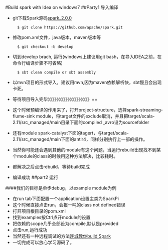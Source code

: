 #Build spark with Idea on windows7
##Party1 导入编译
* git下载Spark源码[spark_2.0.0](https://github.com/apache/spark.git)
		

		$ git clone https://github.com/apache/spark.git
* 修改pom.xml文件，java版本，maven版本等

		$ git checkout -b develop
* 切到develop brach, 运行(windows上建议用git bash，在导入IDEA之前，在命令行编译步骤不可省略)

		$ sbt clean compile or sbt assembly
* 以mvn项目的形式导入，建议用mvn,因为maven依赖解析快，sbt慢且会出现卡死。
* 等待项目导入完毕》》》》》》》》》》》》》》》》》》》==
* 这个时候预编译的作用来了，打开project-structure，选择spark-streaming-flume-sink module，将target文件的exclude取消，并且把target/scala-2.11/src_managed/main目录下面的compiled   _avro设为sourcefolder
* 还有module spark-catalyst下面的tagert，与target/scala-2.11/src_managed/main下面的antlr4，同样分别执行上一部的操作。
* 当然你可能还会遇到其他的module有这个问题，当运行rebuild出现找不到某个module的class的时候用这种方法解决，比较耗时。
* 都解决之后点击rebuild，等待build完成
* 编译成功
##part2 运行

####我们的目标是单步debug，以example module为例

* 在run tab下面配置一个application设置主类为SparkPi
* 这个时候直接点击run，会报一吨的class not defined错误
* 打开项目根目录的pom.xml
* 找到<module>examples</module>按Ctrl点开module的设置
* 把依赖的scope几乎全部设为compile,默认是provided
* 点击run,运行成功
* 当然还有一种远程调试的方法[连城教你build Spark](https://www.zhihu.com/question/24869894)
* 一切完成可以放心学习源码了。
